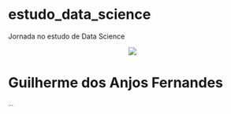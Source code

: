 # estudo_data_science
Jornada no estudo de Data Science

<p align="center">
  <img src="https://br.freepik.com/vetores/abstrato" >
</p>

# Guilherme dos Anjos Fernandes
<sub>...</sub>


